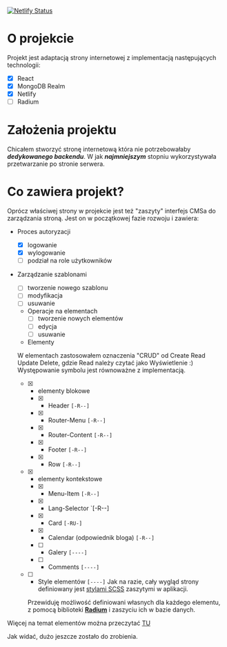 [![Netlify Status](https://api.netlify.com/api/v1/badges/7f96c299-f07e-4785-b9c6-8c778097764d/deploy-status)](https://app.netlify.com/sites/archonadventures/deploys)

# O projekcie

Projekt jest adaptacją strony internetowej z implementacją następujących technologii:

- [x] React
- [x] MongoDB Realm
- [x] Netlify
- [ ] Radium

# Założenia projektu

Chicałem stworzyć stronę internetową która nie potrzebowałaby **_dedykowanego backendu_**. W jak **_najmniejszym_** stopniu wykorzystywała przetwarzanie po stronie serwera.

# Co zawiera projekt?

Oprócz właściwej strony w projekcie jest też "zaszyty" interfejs CMSa do zarządzania stroną.
Jest on w początkowej fazie rozwoju i zawiera:

- Proces autoryzacji
  - [x] logowanie
  - [x] wylogowanie
  - [ ] podział na role użytkowników
- Zarządzanie szablonami

  - [ ] tworzenie nowego szablonu
  - [ ] modyfikacja
  - [ ] usuwanie
  - Operacje na elementach
    - [ ] tworzenie nowych elementów
    - [ ] edycja
    - [ ] usuwanie
  - Elementy

  W elementach zastosowałem oznaczenia "CRUD" od Create Read Update Delete, gdzie Read należy czytać jako Wyświetlenie :) Występowanie symbolu jest równoważne z implementacją.

  - [x] - elementy blokowe
    - [x] - Header `[-R--]`
    - [x] - Router-Menu `[-R--]`
    - [x] - Router-Content `[-R--]`
    - [x] - Footer `[-R--]`
    - [x] - Row `[-R--]`
  - [x] - elementy kontekstowe
    - [x] - Menu-Item `[-R--]`
    - [x] - Lang-Selector `[-R--]
    - [x] - Card `[-RU-]`
    - [x] - Calendar (odpowiednik bloga) `[-R--]`
    - [ ] - Galery `[----]`
    - [ ] - Comments `[----]`
  - [ ] - Style elementów `[----]`
      Jak na razie, cały wygląd strony definiowany jest [stylami SCSS](/src/components/layout) zaszytymi w aplikacji.

    Przewiduję możliwość definiowani własnych dla każdego elementu, z pomocą biblioteki [**Radium**](https://github.com/FormidableLabs/radium/tree/master/docs/guides#media-queries) i zaszyciu ich w bazie danych.

Więcej na temat elementów można przeczytać [TU](/src/components/page-elements/elements.md)

Jak widać, dużo jeszcze zostało do zrobienia.
